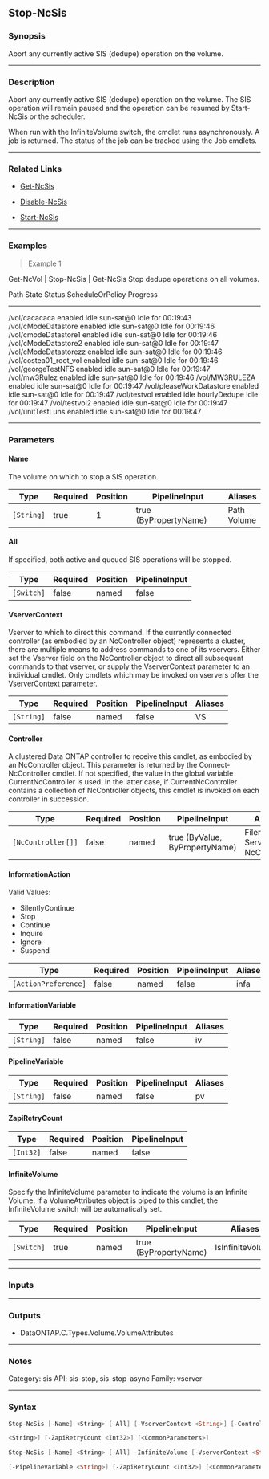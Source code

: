 Stop-NcSis
----------

### Synopsis
Abort any currently active SIS (dedupe) operation on the volume.

---

### Description

Abort any currently active SIS (dedupe) operation on the volume.  The SIS operation will remain paused and the operation can be resumed by Start-NcSis or the scheduler.

When run with the InfiniteVolume switch, the cmdlet runs asynchronously.  A job is returned.  The status of the job can be tracked using the Job cmdlets.

---

### Related Links
* [Get-NcSis](Get-NcSis)

* [Disable-NcSis](Disable-NcSis)

* [Start-NcSis](Start-NcSis)

---

### Examples
> Example 1

Get-NcVol | Stop-NcSis | Get-NcSis
Stop dedupe operations on all volumes.

Path                     State   Status ScheduleOrPolicy Progress
----                     -----   ------ ---------------- --------
/vol/cacacaca            enabled idle   sun-sat@0        Idle for 00:19:43
/vol/cModeDatastore      enabled idle   sun-sat@0        Idle for 00:19:46
/vol/cmodeDatastore1     enabled idle   sun-sat@0        Idle for 00:19:46
/vol/cModeDatastore2     enabled idle   sun-sat@0        Idle for 00:19:47
/vol/cModeDatastorezz    enabled idle   sun-sat@0        Idle for 00:19:46
/vol/costea01_root_vol   enabled idle   sun-sat@0        Idle for 00:19:46
/vol/georgeTestNFS       enabled idle   sun-sat@0        Idle for 00:19:47
/vol/mw3Rulez            enabled idle   sun-sat@0        Idle for 00:19:46
/vol/MW3RULEZA           enabled idle   sun-sat@0        Idle for 00:19:47
/vol/pleaseWorkDatastore enabled idle   sun-sat@0        Idle for 00:19:47
/vol/testvol             enabled idle   hourlyDedupe     Idle for 00:19:47
/vol/testvol2            enabled idle   sun-sat@0        Idle for 00:19:47
/vol/unitTestLuns        enabled idle   sun-sat@0        Idle for 00:19:47

---

### Parameters
#### **Name**
The volume on which to stop a SIS operation.

|Type      |Required|Position|PipelineInput        |Aliases        |
|----------|--------|--------|---------------------|---------------|
|`[String]`|true    |1       |true (ByPropertyName)|Path<br/>Volume|

#### **All**
If specified, both active and queued SIS operations will be stopped.

|Type      |Required|Position|PipelineInput|
|----------|--------|--------|-------------|
|`[Switch]`|false   |named   |false        |

#### **VserverContext**
Vserver to which to direct this command.  If the currently connected controller (as embodied by an NcController object) represents a cluster, there are multiple means to address commands to one of its vservers.  Either set the Vserver field on the NcController object to direct all subsequent commands to that vserver, or supply the VserverContext parameter to an individual cmdlet.  Only cmdlets which may be invoked on vservers offer the VserverContext parameter.

|Type      |Required|Position|PipelineInput|Aliases|
|----------|--------|--------|-------------|-------|
|`[String]`|false   |named   |false        |VS     |

#### **Controller**
A clustered Data ONTAP controller to receive this cmdlet, as embodied by an NcController object.  This parameter is returned by the Connect-NcController cmdlet.  If not specified, the value in the global variable CurrentNcController is used.  In the latter case, if CurrentNcController contains a collection of NcController objects, this cmdlet is invoked on each controller in succession.

|Type              |Required|Position|PipelineInput                 |Aliases                          |
|------------------|--------|--------|------------------------------|---------------------------------|
|`[NcController[]]`|false   |named   |true (ByValue, ByPropertyName)|Filer<br/>Server<br/>NcController|

#### **InformationAction**

Valid Values:

* SilentlyContinue
* Stop
* Continue
* Inquire
* Ignore
* Suspend

|Type                |Required|Position|PipelineInput|Aliases|
|--------------------|--------|--------|-------------|-------|
|`[ActionPreference]`|false   |named   |false        |infa   |

#### **InformationVariable**

|Type      |Required|Position|PipelineInput|Aliases|
|----------|--------|--------|-------------|-------|
|`[String]`|false   |named   |false        |iv     |

#### **PipelineVariable**

|Type      |Required|Position|PipelineInput|Aliases|
|----------|--------|--------|-------------|-------|
|`[String]`|false   |named   |false        |pv     |

#### **ZapiRetryCount**

|Type     |Required|Position|PipelineInput|
|---------|--------|--------|-------------|
|`[Int32]`|false   |named   |false        |

#### **InfiniteVolume**
Specify the InfiniteVolume parameter to indicate the volume is an Infinite Volume.  If a VolumeAttributes object is piped to this cmdlet, the InfiniteVolume switch will be automatically set.

|Type      |Required|Position|PipelineInput        |Aliases         |
|----------|--------|--------|---------------------|----------------|
|`[Switch]`|true    |named   |true (ByPropertyName)|IsInfiniteVolume|

---

### Inputs

---

### Outputs
* DataONTAP.C.Types.Volume.VolumeAttributes

---

### Notes
Category: sis
API: sis-stop, sis-stop-async
Family: vserver

---

### Syntax
```PowerShell
Stop-NcSis [-Name] <String> [-All] [-VserverContext <String>] [-Controller <NcController[]>] [-InformationAction <ActionPreference>] [-InformationVariable <String>] [-PipelineVariable 
```
```PowerShell
<String>] [-ZapiRetryCount <Int32>] [<CommonParameters>]
```
```PowerShell
Stop-NcSis [-Name] <String> [-All] -InfiniteVolume [-VserverContext <String>] [-Controller <NcController[]>] [-InformationAction <ActionPreference>] [-InformationVariable <String>] 
```
```PowerShell
[-PipelineVariable <String>] [-ZapiRetryCount <Int32>] [<CommonParameters>]
```
